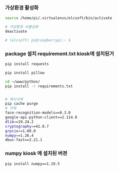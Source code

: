 ### 가상환경 활성화
```bash
source /home/pi/.virtualenvs/elcsoft/bin/activate

# 가상환경 비활성화
deactivate

# (elcsoft) pi@raspberrypi:~ $
```

### package 설치 requirement.txt kiosk에 설치된거
```bash
pip install requests

pip install pillow

cd ~/www/python/
pip install -r requirements.txt


# 캐시삭제
pip cache purge
# 삭제
face-recognition-models==0.3.0
google-api-python-client==2.114.0
dlib==19.24.2
cryptography==41.0.7
grpcio==1.60.0
numpy==1.26.4
dbus-fast==2.21.1
```

### numpy kiosk 에 설치된 버젼
```bash
pip install numpy==1.19.5
```

